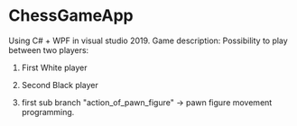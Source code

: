 # ChessGameApp
Using C# + WPF in visual studio 2019.
Game description:
Possibility to play between two players:
1. First White player
2. Second Black player


1. first sub branch "action_of_pawn_figure" -> pawn figure movement programming.
